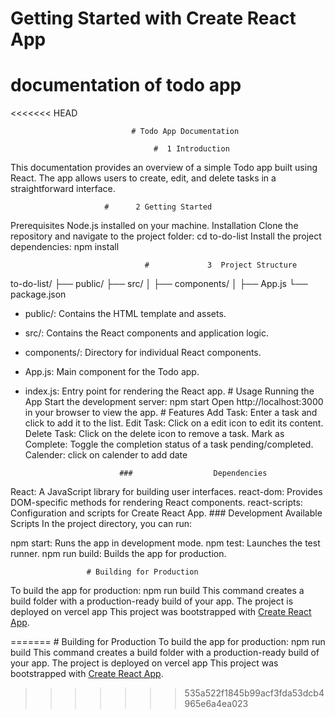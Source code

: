 # Getting Started with Create React App

# documentation of todo app
<<<<<<< HEAD


                               # Todo App Documentation
                                   
                                    #  1 Introduction
 This documentation provides an overview of a simple Todo app built using React. The app allows users to create, edit, and delete tasks in a straightforward interface.


                         #      2 Getting Started
Prerequisites
Node.js installed on your machine.
Installation
Clone the repository and navigate to the project folder: 
 cd to-do-list
Install the project dependencies:
npm install

                                  #             3  Project Structure
to-do-list/
  ├── public/
  ├── src/
  │   ├── components/
  │   ├── App.js
  └── package.json

* public/: Contains the HTML template and assets.
* src/: Contains the React components and application logic.
* components/: Directory for individual React components.
* App.js: Main component for the Todo app.
* index.js: Entry point for rendering the React app.
                        #                Usage
                           Running the App
Start the development server:
npm start
Open http://localhost:3000 in your browser to view the app.
                         #                  Features
Add Task: Enter a task and click to add it to the list.
Edit Task: Click on a edit icon to edit its content.
Delete Task: Click on the delete icon to remove a task.
Mark as Complete: Toggle the completion status of a task pending/completed.
Calender: click on calender to add date

                           ###                  Dependencies
React: A JavaScript library for building user interfaces.
react-dom: Provides DOM-specific methods for rendering React components.
react-scripts: Configuration and scripts for Create React App.
                        ###                 Development
Available Scripts
In the project directory, you can run:

npm start: Runs the app in development mode.
npm test: Launches the test runner.
npm run build: Builds the app for production.

                     # Building for Production
To build the app for production:
npm run build
This command creates a build folder with a production-ready build of your app.
The project is deployed on vercel app
This project was bootstrapped with [Create React App](https://github.com/facebook/create-react-app).

<!-- ## Available Scripts
=======

>>>>>>> 535a522f1845b99acf3fda53dcb4965e6a4ea023

                               # Todo App Documentation
                                   
                                    #  1 Introduction
 This documentation provides an overview of a simple Todo app built using React. The app allows users to create, edit, and delete tasks in a straightforward interface.


                         #      2 Getting Started
Prerequisites
Node.js installed on your machine.
Installation
Clone the repository and navigate to the project folder: 
 cd to-do-list
Install the project dependencies:
npm install

                                  #             3  Project Structure
to-do-list/
  ├── public/
  ├── src/
  │   ├── components/
  │   ├── App.js
  └── package.json

* public/: Contains the HTML template and assets.
* src/: Contains the React components and application logic.
* components/: Directory for individual React components.
* App.js: Main component for the Todo app.
* index.js: Entry point for rendering the React app.
                        #                Usage
                           Running the App
Start the development server:
npm start
Open http://localhost:3000 in your browser to view the app.
                         #                  Features
Add Task: Enter a task and click to add it to the list.
Edit Task: Click on a edit icon to edit its content.
Delete Task: Click on the delete icon to remove a task.
Mark as Complete: Toggle the completion status of a task pending/completed.
Calender: click on calender to add date

                           ###                  Dependencies
React: A JavaScript library for building user interfaces.
react-dom: Provides DOM-specific methods for rendering React components.
react-scripts: Configuration and scripts for Create React App.
                        ###                 Development
Available Scripts
In the project directory, you can run:

npm start: Runs the app in development mode.
npm test: Launches the test runner.
npm run build: Builds the app for production.

<<<<<<< HEAD
Runs the app in the development mode.\
Open [http://localhost:3000](http://localhost:3000) to view it in your browser.

The page will reload when you make changes.\
You may also see any lint errors in the console.

### `npm test`

Launches the test runner in the interactive watch mode.\
See the section about [running tests](https://facebook.github.io/create-react-app/docs/running-tests) for more information.

### `npm run build`

Builds the app for production to the `build` folder.\
It correctly bundles React in production mode and optimizes the build for the best performance.

The build is minified and the filenames include the hashes.\
Your app is ready to be deployed!

See the section about [deployment](https://facebook.github.io/create-react-app/docs/deployment) for more information.

### `npm run eject`

**Note: this is a one-way operation. Once you `eject`, you can't go back!**

If you aren't satisfied with the build tool and configuration choices, you can `eject` at any time. This command will remove the single build dependency from your project.

Instead, it will copy all the configuration files and the transitive dependencies (webpack, Babel, ESLint, etc) right into your project so you have full control over them. All of the commands except `eject` will still work, but they will point to the copied scripts so you can tweak them. At this point you're on your own.

You don't have to ever use `eject`. The curated feature set is suitable for small and middle deployments, and you shouldn't feel obligated to use this feature. However we understand that this tool wouldn't be useful if you couldn't customize it when you are ready for it.

## Learn More

You can learn more in the [Create React App documentation](https://facebook.github.io/create-react-app/docs/getting-started).

To learn React, check out the [React documentation](https://reactjs.org/).

### Code Splitting

This section has moved here: [https://facebook.github.io/create-react-app/docs/code-splitting](https://facebook.github.io/create-react-app/docs/code-splitting)

### Analyzing the Bundle Size

This section has moved here: [https://facebook.github.io/create-react-app/docs/analyzing-the-bundle-size](https://facebook.github.io/create-react-app/docs/analyzing-the-bundle-size)

### Making a Progressive Web App

This section has moved here: [https://facebook.github.io/create-react-app/docs/making-a-progressive-web-app](https://facebook.github.io/create-react-app/docs/making-a-progressive-web-app)

### Advanced Configuration

This section has moved here: [https://facebook.github.io/create-react-app/docs/advanced-configuration](https://facebook.github.io/create-react-app/docs/advanced-configuration)

### Deployment

This section has moved here: [https://facebook.github.io/create-react-app/docs/deployment](https://facebook.github.io/create-react-app/docs/deployment)

### `npm run build` fails to minify

This section has moved here: [https://facebook.github.io/create-react-app/docs/troubleshooting#npm-run-build-fails-to-minify](https://facebook.github.io/create-react-app/docs/troubleshooting#npm-run-build-fails-to-minify) -->
=======
                     # Building for Production
To build the app for production:
npm run build
This command creates a build folder with a production-ready build of your app.
The project is deployed on vercel app
This project was bootstrapped with [Create React App](https://github.com/facebook/create-react-app).
>>>>>>> 535a522f1845b99acf3fda53dcb4965e6a4ea023
